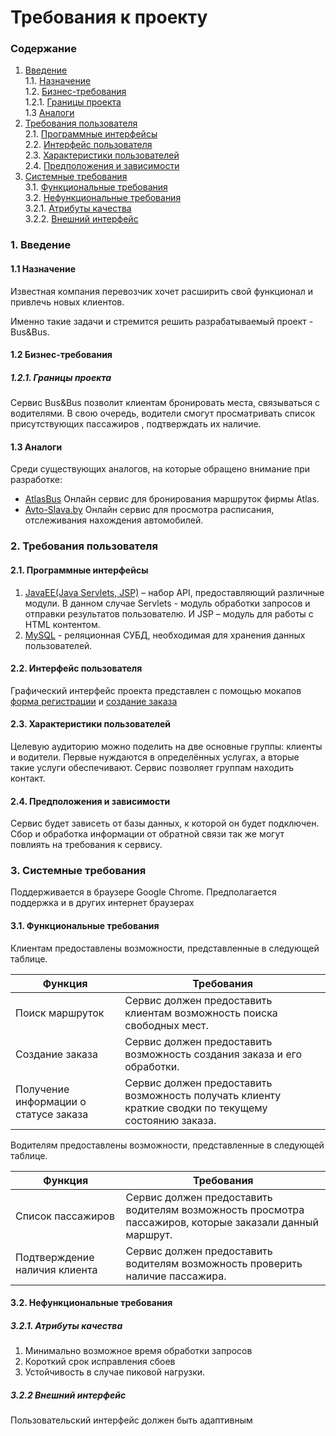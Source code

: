 # Требования к проекту
### Содержание
1. [Введение](#1) <br>
  1.1. [Назначение](#1.1) <br>
  1.2. [Бизнес-требования](#1.2) <br>
      1.2.1. [Границы проекта](#1.2.1) <br>
  1.3 [Аналоги](#1.3) <br>
2. [Требования пользователя](#2) <br>
  2.1. [Программные интерфейсы](#2.1) <br>
  2.2. [Интерфейс пользователя](#2.2) <br>
  2.3. [Характеристики пользователей](#2.3) <br>
  2.4. [Предположения и зависимости](#2.4) <br>
3. [Системные требования](#3.) <br>
  3.1. [Функциональные требования](#3.1) <br>
  3.2. [Нефункциональные требования](#3.2) <br>
     3.2.1. [Атрибуты качества](#3.2.1) <br>
     3.2.2. [Внешний интерфейс](#3.2.2) <br>

### 1. Введение <a name="1"></a>
#### 1.1 Назначение <a name="1.1"></a>
Известная компания перевозчик хочет расширить свой функционал и привлечь новых клиентов.
 
Именно такие задачи и стремится решить разрабатываемый проект  - Bus&Bus.
#### 1.2 Бизнес-требования <a name="1.2"></a>
##### 1.2.1. Границы проекта <a name="1.2.1"></a>
Сервис Bus&Bus позволит клиентам бронировать места, связываться с водителями. В свою очередь, водители смогут просматривать  список присутствующих пассажиров , подтверждать их наличие.
#### 1.3 Аналоги <a name="1.3"></a>
Среди существующих аналогов, на которые обращено внимание при разработке:
* [AtlasBus](https://atlasbus.by/) Онлайн сервис для бронирования маршруток фирмы Atlas.
* [Avto-Slava.by](https://avto-slava.by/)  Онлайн сервис для просмотра расписания, отслеживания нахождения автомобилей.
### 2. Требования пользователя <a name="2"></a>
#### 2.1. Программные интерфейсы <a name="2.1"></a>
1) [JavaEE(Java Servlets, JSP)](https://www.oracle.com/java/technologies/java-ee-glance.html) – набор API, предоставляющий различные модули. В данном случае Servlets  - модуль обработки запросов и отправки результатов пользователю. И JSP – модуль для работы с HTML контентом.
2) [MySQL](https://www.mysql.com/) - реляционная СУБД, необходимая для хранения данных пользователей.
#### 2.2. Интерфейс пользователя <a name="2.2"></a>
Графический интерфейс проекта представлен с помощью мокапов [форма регистрации](https://github.com/antosa2972/BusAndBus/blob/master/documentation/mockups/REGISTER.pdf) и [создание заказа](https://github.com/antosa2972/BusAndBus/blob/master/documentation/mockups/ORDER.pdf) 
#### 2.3. Характеристики пользователей <a name="2.3"></a>
Целевую аудиторию можно поделить на две основные группы: клиенты и водители. Первые нуждаются в определённых услугах, а вторые такие услуги обеспечивают. Сервис позволяет группам находить контакт.
#### 2.4. Предположения и зависимости <a name="2.4"></a>
Сервис будет зависеть от базы данных, к которой он будет подключен. Сбор и обработка информации от обратной связи так же могут повлиять на требования к сервису.
### 3. Системные требования <a name="3"></a>
Поддерживается в браузере Google Chrome. Предполагается поддержка и в других интернет браузерах
#### 3.1. Функциональные требования <a name="3.1"></a>
Клиентам предоставлены возможности, представленные в следующей таблице.

Функция | Требования
--- | ---
Поиск маршруток | Сервис должен предоставить клиентам возможность поиска свободных мест.
Создание заказа | Сервис должен предоставить возможность создания заказа и его обработки.
Получение информации о статусе заказа  | Сервис должен предоставить возможность получать клиенту краткие сводки по текущему состоянию заказа.

Водителям предоставлены возможности, представленные в следующей таблице.

Функция | Требования
--- | ---
Список пассажиров | Сервис должен предоставить водителям возможность просмотра пассажиров, которые заказали данный маршрут.
Подтверждение наличия клиента | Сервис должен предоставить водителям возможность проверить наличие пассажира.

#### 3.2. Нефункциональные требования <a name="3.2"></a>
  ##### 3.2.1. Атрибуты качества <a name="3.2.1"></a>
1) Минимально возможное время обработки запросов
2) Короткий срок исправления сбоев
3) Устойчивость в случае пиковой нагрузки. <br/>
  ##### 3.2.2 Внешний интерфейс <a name="3.2.2"></a>
Пользовательский интерфейс должен быть адаптивным
